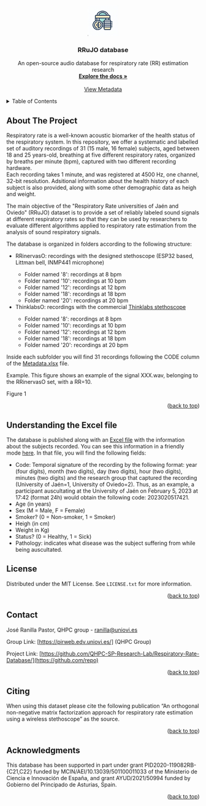 
<a name="readme-top"></a>

<!-- PROJECT LOGO -->
<br />
<div align="center">
  <a href="https://github.com/QHPC-SP-Research-Lab/Respiratory-Rate-Database/">
    <img src="./image/icono.jpeg" alt="Logo" width="80" height="80">
  </a>

  <h3 align="center">RRuJO database</h3>

  <p align="center">
    An open-source audio database for respiratory rate (RR) estimation research
    <br />
    <a href="https://github.com/QHPC-SP-Research-Lab/Respiratory-Rate-Database"><strong>Explore the docs »</strong></a>
    <br />
    <br />
    <a href="https://github.com/QHPC-SP-Research-Lab/Respiratory-Rate-Database/blob/main/Metadata.md">View Metadata</a>
  </p>
</div>



<!-- TABLE OF CONTENTS -->
<details>
  <summary>Table of Contents</summary>
  <ol>
    <li>
      <a href="#about-the-project">About The Project</a>
    </li>
    <li><a href="#the-excel-file">Understanding the Excel file</a></li>
    <li><a href="#license">License</a></li>
    <li><a href="#contact">Contact</a></li>
    <li><a href="#citing">Citing</a></li>
    <li><a href="#acknowledgments">Acknowledgments</a></li>
  </ol>
</details>



<!-- ABOUT THE PROJECT -->
<a name="about-the-project"></a>
## About The Project

Respiratory rate is a well-known acoustic biomarker of the health status of the respiratory system.
In this repository, we offer a systematic and labelled set of auditory recordings of 31 (15 male, 16 female) subjects, aged between 18 and 25 years-old, breathing at five different respiratory rates, organized by breaths per minute (bpm), captured with two different recording hardware.<br>
Each recording takes 1 minute, and was registered at 4500 Hz, one channel, 32-bit resolution.
Adsitional information about the health history of each subject is also provided, along with some other demographic data as heigh and weight.

The main objective of the "Respiratory Rate universities of Jaén and Oviedo" (RRuJO) dataset is to provide a set of reliably labeled sound signals at different respiratory rates so that they can be used by researchers to evaluate different algorithms applied to respiratory rate estimation from the analysis of sound respiratory signals.

The database is organized in folders according to the following structure:
<ul>
  <li>RRinervasO: recordings with the designed stethoscope (ESP32 based, Littman bell, INMP441 microphone)</li>
  <ul>
  <li>Folder named '8': recordings at 8 bpm</li>
  <li>Folder named '10': recordings at 10 bpm</li>
  <li>Folder named '12': recordings at 12 bpm</li>
  <li>Folder named '18': recordings at 18 bpm</li>
  <li>Folder named '20': recordings at 20 bpm</li>
</ul> 
  <li>ThinklabsO: recordings with the commercial <a href="https://www.thinklabs.com/">Thinklabs stethoscope</a></li>
  <ul>
  <li>Folder named '8': recordings at 8 bpm</li>
  <li>Folder named '10': recordings at 10 bpm</li>
  <li>Folder named '12': recordings at 12 bpm</li>
  <li>Folder named '18': recordings at 18 bpm</li>
  <li>Folder named '20': recordings at 20 bpm</li>
</ul> 
</ul> 

Inside each subfolder you will find 31 recordings following the CODE column of the <a href="https://github.com/QHPC-SP-Research-Lab/Respiratory-Rate-Database/blob/main/Metadata.md">Metadata.xlsx</a> file.

Example. This figure shows an example of the signal XXX.wav, belonging to the RRinervasO set, with a RR=10.

Figure 1

<p align="right">(<a href="#readme-top">back to top</a>)</p>

<!-- The excel file -->
<a name="the-excel-file"></a>
## Understanding the Excel file

The database is published along with an <a href="https://github.com/QHPC-SP-Research-Lab/Respiratory-Rate-Database/blob/main/Metadata.xlsx">Excel file</a> with the information about the subjects recorded. You can see this information in a friendly mode <a href="https://github.com/QHPC-SP-Research-Lab/Respiratory-Rate-Database/blob/main/Metadata.md">here</a>.
In that file, you will find the following fields:
 <ul>
  <li>Code: Temporal signature of the recording by the following format: year (four digits), month (two digits), day (two digits), hour (two digits), minutes (two digits) and the research group that captured the recording (University of Jaén=1, University of Oviedo=2). Thus, as an example, a participant auscultating at the University of Jaén on February 5, 2023 at 17:42 (format 24h) would obtain the following code: 2023020517421.</li>
  <li>Age (in years)</li>
  <li>Sex (M = Male, F = Female)</li>
  <li>Smoker? (0 = Non-smoker, 1 = Smoker)</li>
  <li>Heigh (in cm)</li>
  <li>Weight in Kg)</li>
  <li>Status? (0 = Healthy, 1 = Sick)</li>
  <li>Pathology: indicates what disease was the subject suffering from while being auscultated.</li>
</ul> 

<!-- LICENSE -->
<a name="license"></a>
## License

Distributed under the MIT License. See `LICENSE.txt` for more information.

<p align="right">(<a href="#readme-top">back to top</a>)</p>

<!-- CONTACT -->
<a name="contact"></a>
## Contact

José Ranilla Pastor, QHPC group - ranilla@uniovi.es

Group Link: [https://pirweb.edv.uniovi.es/] (QHPC Group)

Project Link: [https://github.com/QHPC-SP-Research-Lab/Respiratory-Rate-Database/](https://github.com/repo)

<p align="right">(<a href="#readme-top">back to top</a>)</p>

<!-- CITING -->
<a name="citing"></a>
## Citing
When using this dataset please cite the following publication “An orthogonal non-negative matrix factorization approach for respiratory rate estimation using a wireless stethoscope” as the source.

<p align="right">(<a href="#readme-top">back to top</a>)</p>

<!-- ACKNOWLEDGMENTS -->
<a name="acknowledgments"></a>
## Acknowledgments

This database has been supported in part under grant PID2020-119082RB-{C21,C22} funded by MCIN/AEI/10.13039/501100011033 of the Ministerio de Ciencia e Innovación de España, and grant
AYUD/2021/50994 funded by Gobierno del Principado de Asturias, Spain.

<p align="right">(<a href="#readme-top">back to top</a>)</p>
